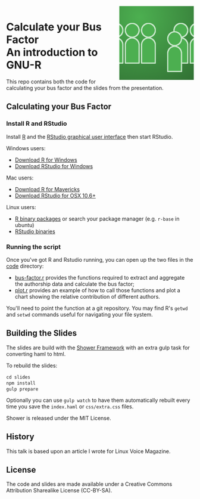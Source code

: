 <img align="right" src="./slides/pictures/thumbnail.png" />

# Calculate your Bus Factor <br /> An introduction to GNU-R

This repo contains both the code for calculating your bus factor and the slides from the presentation.

## Calculating your Bus Factor

### Install R and RStudio

Install [R](https://cran.r-project.org/) and the [RStudio graphical user interface](https://www.rstudio.com/products/rstudio/download/) then start RStudio.

Windows users:

- [Download R for Windows](https://cran.r-project.org/bin/windows/base/R-3.3.3-win.exe)
- [Download RStudio for Windows](https://download1.rstudio.org/RStudio-1.0.136.exe)

Mac users:

- [Download R for Mavericks](https://cran.r-project.org/bin/macosx/R-3.3.3.pkg)
- [Download RStudio for OSX 10.6+](https://download1.rstudio.org/RStudio-1.0.136.dmg)

Linux users:

- [R binary packages](https://cran.r-project.org/bin/linux/) or search your package manager (e.g. `r-base` in ubuntu)
- [RStudio binaries](https://www.rstudio.com/products/rstudio/download/)

### Running the script

Once you've got R and Rstudio running, you can open up the two files in the [code](./code) directory:

- [bus-factor.r](./code/bus-factor.r) provides the functions required to extract and aggregate the authorship data and calculate the bus factor;
- [plot.r](./code/plot.r) provides an example of how to call those functions and plot a chart showing the relative contribution of different authors.

You'll need to point the function at a git repository. You may find R's `getwd` and `setwd` commands useful for navigating your file system.

## Building the Slides

The slides are build with the [Shower Framework](http://shwr.me) with an extra gulp task for converting haml to html.

To rebuild the slides:

    cd slides
    npm install
    gulp prepare

Optionally you can use `gulp watch` to have them automatically rebuilt every time you save the `index.haml` or `css/extra.css` files.

Shower is released under the MIT License.

## History

This talk is based upon an article I wrote for Linux Voice Magazine.

## License

The code and slides are made available under a Creative Commons Attribution Sharealike License (CC-BY-SA).
